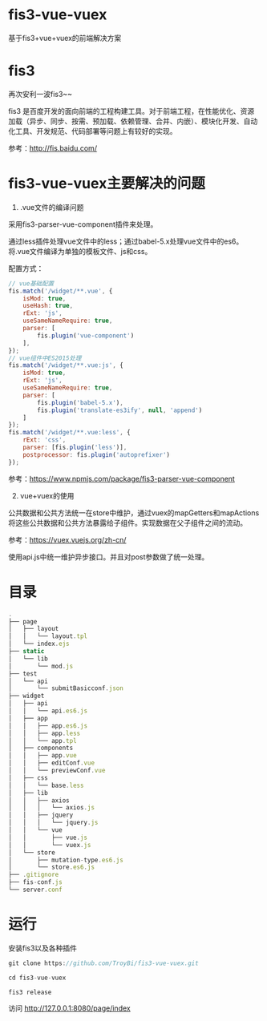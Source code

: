 # fis3-vue-vuex
基于fis3+vue+vuex的前端解决方案


# fis3
再次安利一波fis3~~

fis3 是百度开发的面向前端的工程构建工具。对于前端工程，在性能优化、资源加载（异步、同步、按需、预加载、依赖管理、合并、内嵌）、模块化开发、自动化工具、开发规范、代码部署等问题上有较好的实现。

参考：http://fis.baidu.com/

# fis3-vue-vuex主要解决的问题
1. .vue文件的编译问题

采用fis3-parser-vue-component插件来处理。

通过less插件处理vue文件中的less；通过babel-5.x处理vue文件中的es6。将.vue文件编译为单独的模板文件、js和css。

配置方式：
```javascript
// vue基础配置
fis.match('/widget/**.vue', {
    isMod: true,
    useHash: true,
    rExt: 'js',
    useSameNameRequire: true,
    parser: [
        fis.plugin('vue-component')
    ],
});
// vue组件中ES2015处理 
fis.match('/widget/**.vue:js', {
    isMod: true,
    rExt: 'js',
    useSameNameRequire: true,
    parser: [
        fis.plugin('babel-5.x'),
        fis.plugin('translate-es3ify', null, 'append')
    ]
});
fis.match('/widget/**.vue:less', {
    rExt: 'css',
    parser: [fis.plugin('less')],
    postprocessor: fis.plugin('autoprefixer')
});
```

参考：https://www.npmjs.com/package/fis3-parser-vue-component

2. vue+vuex的使用

公共数据和公共方法统一在store中维护，通过vuex的mapGetters和mapActions将这些公共数据和公共方法暴露给子组件。实现数据在父子组件之间的流动。

参考：https://vuex.vuejs.org/zh-cn/

使用api.js中统一维护异步接口。并且对post参数做了统一处理。


# 目录

```javascript
.
├── page
│   ├── layout
│   │   └── layout.tpl
│   └── index.ejs
├── static
│   └── lib
│       └── mod.js
├── test
│   └── api
│       └── submitBasicconf.json
├── widget
│   ├── api
│   │   └── api.es6.js
│   ├── app
│   │   ├── app.es6.js
│   │   ├── app.less
│   │   └── app.tpl
│   ├── components
│   │   ├── app.vue
│   │   ├── editConf.vue
│   │   └── previewConf.vue
│   ├── css
│   │   └── base.less
│   ├── lib
│   │   ├── axios
│   │   │   └── axios.js
│   │   ├── jquery
│   │   │   └── jquery.js
│   │   └── vue
│   │       ├── vue.js
│   │       └── vuex.js
│   └── store
│       ├── mutation-type.es6.js
│       └── store.es6.js
├── .gitignore
├── fis-conf.js
└── server.conf
```

# 运行

安装fis3以及各种插件

```javascript
git clone https://github.com/TroyBi/fis3-vue-vuex.git

cd fis3-vue-vuex

fis3 release 
```
访问 http://127.0.0.1:8080/page/index
